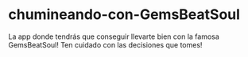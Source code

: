 # chumineando-con-GemsBeatSoul
La app donde tendrás que conseguir llevarte bien con la famosa GemsBeatSoul! Ten cuidado con las decisiones que tomes!
